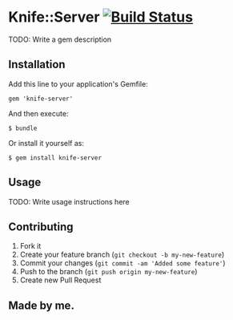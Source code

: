 # Knife::Server [![Build Status](https://secure.travis-ci.org/fnichol/knife-server.png?branch=master)](http://travis-ci.org/fnichol/knife-server)

TODO: Write a gem description

## Installation

Add this line to your application's Gemfile:

    gem 'knife-server'

And then execute:

    $ bundle

Or install it yourself as:

    $ gem install knife-server

## Usage

TODO: Write usage instructions here

## Contributing

1. Fork it
2. Create your feature branch (`git checkout -b my-new-feature`)
3. Commit your changes (`git commit -am 'Added some feature'`)
4. Push to the branch (`git push origin my-new-feature`)
5. Create new Pull Request

## Made by me.
